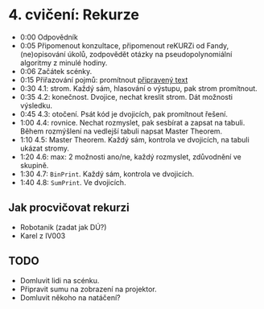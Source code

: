 # 4. cvičení: Rekurze

* 0:00 Odpovědník
* 0:05 Připomenout konzultace, připomenout reKURZi od Fandy, (ne)opisování úkolů,
       zodpovědět otázky na pseudopolynomiální algoritmy z minulé hodiny.
* 0:06 Začátek scénky.
* 0:15 Přiřazování pojmů: promítnout [připravený text](../aktivity/cv04/keywords)
* 0:30 4.1: strom. Každý sám, hlasování o výstupu, pak strom promítnout.
* 0:35 4.2: konečnost. Dvojice, nechat kreslit strom. Dát možnosti výsledku.
* 0:45 4.3: otočení. Psát kód je dvojicích, pak promítnout řešení.
* 1:00 4.4: rovnice. Nechat rozmyslet, pak sesbírat a zapsat na tabuli.
            Během rozmýšlení na vedlejší tabuli napsat Master Theorem.
* 1:10 4.5: Master Theorem. Každý sám, kontrola ve dvojicích, na tabuli ukázat
            stromy.
* 1:20 4.6: max: 2 možnosti ano/ne, každý rozmyslet, zdůvodnění ve skupině.
* 1:30 4.7: `BinPrint`. Každý sám, kontrola ve dvojicích.
* 1:40 4.8: `SumPrint`. Ve dvojicích.

## Jak procvičovat rekurzi

* Robotanik (zadat jak DÚ?)
* Karel z IV003

## TODO

* Domluvit lidi na scénku.
* Připravit sumu na zobrazení na projektor.
* Domluvit někoho na natáčení?
